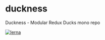 # duckness
Duckness - Modular Redux Ducks mono repo

[![lerna](https://img.shields.io/badge/maintained%20with-lerna-cc00ff.svg)](https://lerna.js.org/)

